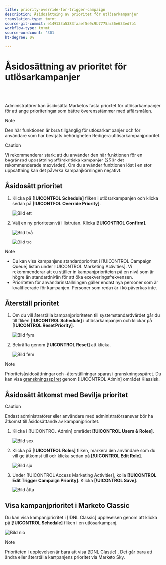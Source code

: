 ```yaml
---
title: priority-override-for-trigger-campaign
description: Åsidosättning av prioritet för utlösarkampanjer
translation-type: tm+mt
source-git-commit: e149133a5383faaef5e9c9b7775ae36e633ed7b1
workflow-type: tm+mt
source-wordcount: '301'
ht-degree: 0%

---
```



# Åsidosättning av prioritet för utlösarkampanjer

<br> 

Administratörer kan åsidosätta Marketos fasta prioritet för utlösarkampanjer för att ange prioriteringar som bättre överensstämmer med affärsmålen.

>[!NOTE]
>
>Den här funktionen är bara tillgänglig för utlösarkampanjer och för användare som har beviljats behörigheten Redigera utlösarkampanjprioritet.

>[!CAUTION]
>
>Vi rekommenderar starkt att du använder den här funktionen för en begränsad uppsättning affärskritiska kampanjer (25 är det rekommenderade maxvärdet). Om du använder funktionen löst i en stor uppsättning kan det påverka kampanjkörningen negativt.

## Åsidosätt prioritet

1. Klicka på **[!UICONTROL Schedule]** fliken i utlösarkampanjen och klicka sedan på **[!UICONTROL Override Priority]**.

   ![Bild ett](/help/sky/assets/smart-campaigns/priority-override-for-trigger-campaigns/priority-override-for-trigger-campaigns-1.png)

1. Välj en ny prioritetsnivå i listrutan. Klicka **[!UICONTROL Confirm]**.

   ![Bild två](/help/sky/assets/smart-campaigns/priority-override-for-trigger-campaigns/priority-override-for-trigger-campaigns-2.png)

   ![Bild tre](/help/sky/assets/smart-campaigns/priority-override-for-trigger-campaigns/priority-override-for-trigger-campaigns-3.png)

>[!NOTE]
>
>* Du kan visa kampanjens standardprioritet i [!UICONTROL Campaign Queue] listan under [!UICONTROL Marketing Activities]. Vi rekommenderar att du ställer in kampanjprioriteten på en nivå som är högre än standardnivån för att öka exekveringsfrekvensen.
>* Prioriteten för användarinställningen gäller endast nya personer som är kvalificerade för kampanjen. Personer som redan är i kö påverkas inte.


## Återställ prioritet

1. Om du vill återställa kampanjprioriteten till systemstandardvärdet går du till fliken **[!UICONTROL Schedule]** i utlösarkampanjen och klickar på **[!UICONTROL Reset Priority]**.

   ![Bild fyra](/help/sky/assets/smart-campaigns/priority-override-for-trigger-campaigns/priority-override-for-trigger-campaigns-4.png)

1. Bekräfta genom **[!UICONTROL Reset]** att klicka.

   ![Bild fem](/help/sky/assets/smart-campaigns/priority-override-for-trigger-campaigns/priority-override-for-trigger-campaigns-5.png)

>[!NOTE]
>
>Prioritetsåsidosättningar och -återställningar sparas i granskningsspåret. Du kan visa [granskningsspåret](https://docs.marketo.com/x/GZ2t) genom [!UICONTROL Admin] området Klassisk.

## Åsidosätt åtkomst med Bevilja prioritet

>[!CAUTION]
>
>Endast administratörer eller användare med administratörsansvar bör ha åtkomst till åsidosättande av kampanjprioritet.

1. Klicka i [!UICONTROL Admin] området **[!UICONTROL Users & Roles]**.

   ![Bild sex](/help/sky/assets/smart-campaigns/priority-override-for-trigger-campaigns/priority-override-for-trigger-campaigns-6.png)

1. Klicka på **[!UICONTROL Roles]** fliken, markera den användare som du vill ge åtkomst till och klicka sedan på **[!UICONTROL Edit Role]**.

   ![Bild sju](/help/sky/assets/smart-campaigns/priority-override-for-trigger-campaigns/priority-override-for-trigger-campaigns-7.png)

1. Under [!UICONTROL Access Marketing Activities], kolla **[!UICONTROL Edit Trigger Campaign Priority]**. Klicka **[!UICONTROL Save]**.

   ![Bild åtta](/help/sky/assets/smart-campaigns/priority-override-for-trigger-campaigns/priority-override-for-trigger-campaigns-8.png)

## Visa kampanjprioritet i Marketo Classic

Du kan visa kampanjprioritet i [!DNL Classic] upplevelsen genom att klicka på **[!UICONTROL Schedule]** fliken i en utlösarkampanj.

![Bild nio](/help/sky/assets/smart-campaigns/priority-override-for-trigger-campaigns/priority-override-for-trigger-campaigns-9.png)

>[!NOTE]
>
>Prioriteten i upplevelsen är bara att visa [!DNL Classic] . Det går bara att ändra eller återställa kampanjens prioritet via Marketo Sky.
